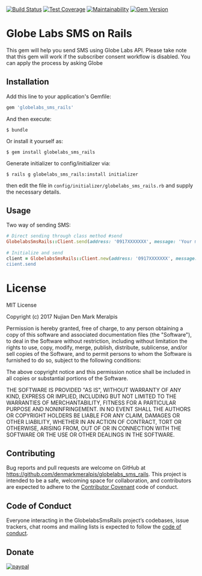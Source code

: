 [![Build Status](https://travis-ci.org/denmarkmeralpis/globelabs_sms_rails.svg?branch=master)](https://travis-ci.org/denmarkmeralpis/globelabs_sms_rails) [![Test Coverage](https://api.codeclimate.com/v1/badges/8f4e8e1c883e6865d2ed/test_coverage)](https://codeclimate.com/github/denmarkmeralpis/globelabs_sms_rails/test_coverage) [![Maintainability](https://api.codeclimate.com/v1/badges/8f4e8e1c883e6865d2ed/maintainability)](https://codeclimate.com/github/denmarkmeralpis/globelabs_sms_rails/maintainability) [![Gem Version](https://badge.fury.io/rb/globelabs_sms_rails.svg)](https://badge.fury.io/rb/globelabs_sms_rails)

# Globe Labs SMS on Rails

This gem will help you send SMS using Globe Labs API. Please take note that this gem will work if the subscriber consent workflow is disabled. You can apply the process by asking Globe

## Installation

Add this line to your application's Gemfile:

```ruby
gem 'globelabs_sms_rails'
```

And then execute:

    $ bundle

Or install it yourself as:

    $ gem install globelabs_sms_rails
    
Generate initializer to config/initializer via:

    $ rails g globelabs_sms_rails:install initializer
    
then edit the file in `config/initializer/globelabs_sms_rails.rb` and supply the necessary details.

## Usage

Two way of sending SMS:
```ruby
# Direct sending through class method #send
GlobelabsSmsRails::Client.send(address: '0917XXXXXXX', message: 'Your message here!')
    
# Initialize and send
client = GlobelabsSmsRails::Client.new(address: '0917XXXXXXX', message: 'Your message here!)
ciient.send
```

# License

MIT License

Copyright (c) 2017 Nujian Den Mark Meralpis

Permission is hereby granted, free of charge, to any person obtaining a copy
of this software and associated documentation files (the "Software"), to deal
in the Software without restriction, including without limitation the rights
to use, copy, modify, merge, publish, distribute, sublicense, and/or sell
copies of the Software, and to permit persons to whom the Software is
furnished to do so, subject to the following conditions:

The above copyright notice and this permission notice shall be included in all
copies or substantial portions of the Software.

THE SOFTWARE IS PROVIDED "AS IS", WITHOUT WARRANTY OF ANY KIND, EXPRESS OR
IMPLIED, INCLUDING BUT NOT LIMITED TO THE WARRANTIES OF MERCHANTABILITY,
FITNESS FOR A PARTICULAR PURPOSE AND NONINFRINGEMENT. IN NO EVENT SHALL THE
AUTHORS OR COPYRIGHT HOLDERS BE LIABLE FOR ANY CLAIM, DAMAGES OR OTHER
LIABILITY, WHETHER IN AN ACTION OF CONTRACT, TORT OR OTHERWISE, ARISING FROM,
OUT OF OR IN CONNECTION WITH THE SOFTWARE OR THE USE OR OTHER DEALINGS IN THE
SOFTWARE.

## Contributing

Bug reports and pull requests are welcome on GitHub at https://github.com/denmarkmeralpis/globelabs_sms_rails. This project is intended to be a safe, welcoming space for collaboration, and contributors are expected to adhere to the [Contributor Covenant](http://contributor-covenant.org) code of conduct.

## Code of Conduct

Everyone interacting in the GlobelabsSmsRails project’s codebases, issue trackers, chat rooms and mailing lists is expected to follow the [code of conduct](https://github.com/denmarkmeralpis/globelabs_sms_rails/blob/master/CODE_OF_CONDUCT.md).

## Donate

[![paypal](https://www.paypalobjects.com/en_US/i/btn/btn_donateCC_LG.gif)](https://www.paypal.com/cgi-bin/webscr?cmd=_donations&business=nujiandenmarkmeralpis@gmail.com&lc=US&item_name=For+Living&no_note=0&cn=&curency_code=USD&bn=PP-DonationsBF:btn_donateCC_LG.gif:NonHosted)

